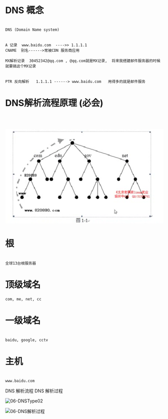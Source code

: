 
#  DNS 概念

```

DNS (Domain Name system)


A 记录  www.baidu.com  ---->> 1.1.1.1
CNAME  别名------>常被CDN 服务商应用

MX解析记录  30452342@qq.com , @qq.com就是MX记录,  将来我搭建邮件服务器的时候就要搞这个MX记录


PTR 反向解析   1.1.1.1 ------> www.baidu.com   用得多的就是邮件服务

```


# DNS解析流程原理 (必会)

```



```

![06-DNSType01](image/06-DNSType01.png)


# 根

```

全球13台根服务器

```

# 顶级域名


```
com, me, net, cc

````

# 一级域名

```

baidu, google, cctv

```

# 主机  

```

www.baidu.com
```



DNS 解析流程
DNS 解析过程


![06-DNSType02](image/06-DNSType02.png)

![06-DNS解析过程](image/06-DNS%E8%A7%A3%E6%9E%90%E8%BF%87%E7%A8%8B.png)

